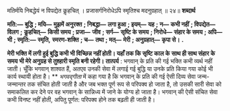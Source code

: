  

मतिर्मयि निबद्धेयं न विपद्येत कॢहचित् । प्रजासर्गनिरोधेऽपि स्मृतिश्च मदनुग्रहात् ॥ २४॥ **शब्दार्थ** 

**मति:—** **बुद्धि** **; मयि—** **मुझमें अनुरक्त** **; निबद्धा—** **लगा हुआ** **; इयम्—** **यह** **; न—** **कभी नहीं** **; विपद्येत—** **विलग** **;** **कॢहचित्—** **किसी समय** **; प्रजा—** **जीव** **; सर्ग—** **सृष्टि के समय** **; निरोधे—** **संहार के समय** **; अपि—** **भी** **; स्मृति:—** **स्मृति,** **स्मरण-शक्ति** **; च—** **तथा** **; मत्—** **मेरी** **; अनुग्रहात्—** **कृपा से।** **.** 

**मेरी भक्ति में लगी हुई बुद्धि कभी भी विच्छिन्न नहीं होती। यहाँ तक कि सृष्टि काल के** **साथ ही साथ संहार के समय भी मेरे अनुग्रह से तुश्हारी स्मृति बनी रहेगी।** **तात्पर्य** : भगवान् के प्रति की गई भक्ति कभी व्यर्थ नहीं जाती। चूँकि भगवान् शाश्वत हैं, अतएव उनकी सेवा में लगाई गई बुद्धि या उनके प्रति किया गया कोई भी कार्य स्थायी होता है। ** *भगवद्गीता* में कहा गया है कि भगवान् के प्रति की गई ऐसी दिव्य सेवा जन्म-जन्मान्तर तक संचित होती जाती है और जब भक्त पूर्ण रूप से परिपक्व हो जाता है, तो उसकी सारी सेवा को समाकलित कर देने पर वह भगवान् के सान्निध्य में जाने के योग्य हो जाता है। भगवान् की ऐसी संचित सेवा कभी विनष्ट नहीं होती, अपितु पूर्णत: परिपक्व होने तक बढ़ती ही जाती है। 